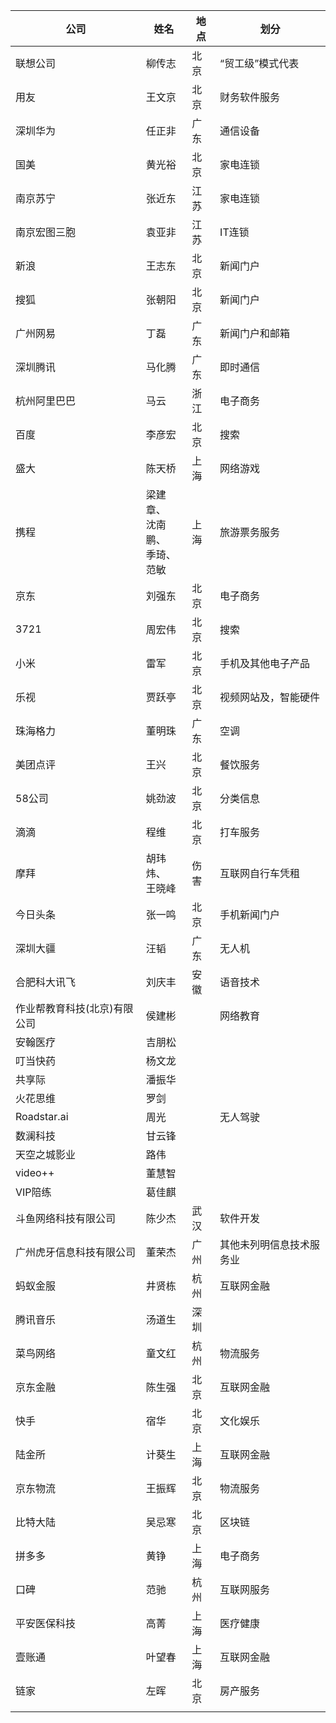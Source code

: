 | 公司                         | 姓名                                         | 地点 | 划分                     |
| ---------------------------- | -------------------------------------------- | ---- | ------------------------ |
| 联想公司                     | 柳传志                                       | 北京 | “贸工级”模式代表         |
| 用友                         | 王文京                                       | 北京 | 财务软件服务             |
| 深圳华为                     | 任正非                                       | 广东 | 通信设备                 |
| 国美                         | 黄光裕                                       | 北京 | 家电连锁                 |
| 南京苏宁                     | 张近东                                       | 江苏 | 家电连锁                 |
| 南京宏图三胞                 | 袁亚非                                       | 江苏 | IT连锁                   |
| 新浪                         | 王志东                                       | 北京 | 新闻门户                 |
| 搜狐                         | 张朝阳                                       | 北京 | 新闻门户                 |
| 广州网易                     | 丁磊                                         | 广东 | 新闻门户和邮箱           |
| 深圳腾讯                     | 马化腾                                       | 广东 | 即时通信                 |
| 杭州阿里巴巴                 | 马云                                         | 浙江 | 电子商务                 |
| 百度                         | 李彦宏                                       | 北京 | 搜索                     |
| 盛大                         | 陈天桥                                       | 上海 | 网络游戏                 |
| 携程                         | 梁建章、<br />沈南鹏、<br />季琦、<br />范敏 | 上海 | 旅游票务服务             |
| 京东                         | 刘强东                                       | 北京 | 电子商务                 |
| 3721                         | 周宏伟                                       | 北京 | 搜索                     |
| 小米                         | 雷军                                         | 北京 | 手机及其他电子产品       |
| 乐视                         | 贾跃亭                                       | 北京 | 视频网站及，智能硬件     |
| 珠海格力                     | 董明珠                                       | 广东 | 空调                     |
| 美团点评                     | 王兴                                         | 北京 | 餐饮服务                 |
| 58公司                       | 姚劲波                                       | 北京 | 分类信息                 |
| 滴滴                         | 程维                                         | 北京 | 打车服务                 |
| 摩拜                         | 胡玮炜、<br />王晓峰                         | 伤害 | 互联网自行车凭租         |
| 今日头条                     | 张一鸣                                       | 北京 | 手机新闻门户             |
| 深圳大疆                     | 汪韬                                         | 广东 | 无人机                   |
| 合肥科大讯飞                 | 刘庆丰                                       | 安徽 | 语音技术                 |
| 作业帮教育科技(北京)有限公司 | 侯建彬                                       |      | 网络教育                 |
| 安翰医疗                     | 吉朋松                                       |      |                          |
| 叮当快药                     | 杨文龙                                       |      |                          |
| 共享际                       | 潘振华                                       |      |                          |
| 火花思维                     | 罗剑                                         |      |                          |
| Roadstar.ai                  | 周光                                         |      | 无人驾驶                 |
| 数澜科技                     | 甘云锋                                       |      |                          |
| 天空之城影业                 | 路伟                                         |      |                          |
| video++                      | 董慧智                                       |      |                          |
| VIP陪练                      | 葛佳麒                                       |      |                          |
| 斗鱼网络科技有限公司         | 陈少杰                                       | 武汉 | 软件开发                 |
| 广州虎牙信息科技有限公司     | 董荣杰                                       | 广州 | 其他未列明信息技术服务业 |
| 蚂蚁金服                     | 井贤栋                                       | 杭州 | 互联网金融               |
| 腾讯音乐                     | 汤道生                                       | 深圳 |                          |
| 菜鸟网络                     | 童文红                                       | 杭州 | 物流服务                 |
| 京东金融                     | 陈生强                                       | 北京 | 互联网金融               |
| 快手                         | 宿华                                         | 北京 | 文化娱乐                 |
| 陆金所                       | 计葵生                                       | 上海 | 互联网金融               |
| 京东物流                     | 王振辉                                       | 北京 | 物流服务                 |
| 比特大陆                     | 吴忌寒                                       | 北京 | 区块链                   |
| 拼多多                       | 黄铮                                         | 上海 | 电子商务                 |
| 口碑                         | 范驰                                         | 杭州 | 互联网服务               |
| 平安医保科技                 | 高菁                                         | 上海 | 医疗健康                 |
| 壹账通                       | 叶望春                                       | 上海 | 互联网金融               |
| 链家                         | 左晖                                         | 北京 | 房产服务                 |
|                              |                                              |      |                          |
